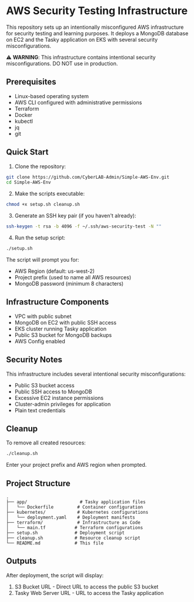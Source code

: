 # AWS Security Testing Infrastructure

This repository sets up an intentionally misconfigured AWS infrastructure for security testing and learning purposes. It deploys a MongoDB database on EC2 and the Tasky application on EKS with several security misconfigurations.

⚠️ **WARNING**: This infrastructure contains intentional security misconfigurations. DO NOT use in production.

## Prerequisites

- Linux-based operating system
- AWS CLI configured with administrative permissions
- Terraform
- Docker
- kubectl
- jq
- git

## Quick Start

1. Clone the repository:
```bash
git clone https://github.com/CyberLAB-Admin/Simple-AWS-Env.git
cd Simple-AWS-Env
```

2. Make the scripts executable:
```bash
chmod +x setup.sh cleanup.sh
```

3. Generate an SSH key pair (if you haven't already):
```bash
ssh-keygen -t rsa -b 4096 -f ~/.ssh/aws-security-test -N ""
```

4. Run the setup script:
```bash
./setup.sh
```

The script will prompt you for:
- AWS Region (default: us-west-2)
- Project prefix (used to name all AWS resources)
- MongoDB password (minimum 8 characters)

## Infrastructure Components

- VPC with public subnet
- MongoDB on EC2 with public SSH access
- EKS cluster running Tasky application
- Public S3 bucket for MongoDB backups
- AWS Config enabled

## Security Notes

This infrastructure includes several intentional security misconfigurations:
- Public S3 bucket access
- Public SSH access to MongoDB
- Excessive EC2 instance permissions
- Cluster-admin privileges for application
- Plain text credentials

## Cleanup

To remove all created resources:
```bash
./cleanup.sh
```

Enter your project prefix and AWS region when prompted.

## Project Structure
```
.
├── app/                    # Tasky application files
│   └── Dockerfile         # Container configuration
├── kubernetes/            # Kubernetes configurations
│   └── deployment.yaml    # Deployment manifests
├── terraform/             # Infrastructure as Code
│   └── main.tf           # Terraform configurations
├── setup.sh              # Deployment script
├── cleanup.sh            # Resource cleanup script
└── README.md             # This file
```

## Outputs

After deployment, the script will display:
1. S3 Bucket URL - Direct URL to access the public S3 bucket
2. Tasky Web Server URL - URL to access the Tasky application
